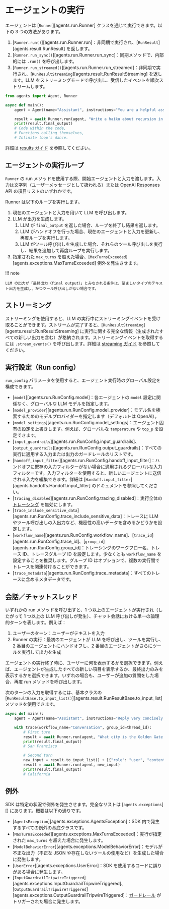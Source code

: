 # エージェントの実行

エージェントは [`Runner`][agents.run.Runner] クラスを通じて実行できます。以下の 3 つの方法があります。

1. [`Runner.run()`][agents.run.Runner.run]：非同期で実行され、[`RunResult`][agents.result.RunResult] を返します。
2. [`Runner.run_sync()`][agents.run.Runner.run_sync]：同期メソッドで、内部的には `.run()` を呼び出します。
3. [`Runner.run_streamed()`][agents.run.Runner.run_streamed]：非同期で実行され、[`RunResultStreaming`][agents.result.RunResultStreaming] を返します。LLM をストリーミングモードで呼び出し、受信したイベントを順次ストリームします。

```python
from agents import Agent, Runner

async def main():
    agent = Agent(name="Assistant", instructions="You are a helpful assistant")

    result = await Runner.run(agent, "Write a haiku about recursion in programming.")
    print(result.final_output)
    # Code within the code,
    # Functions calling themselves,
    # Infinite loop's dance.
```

詳細は [results ガイド](results.md) を参照してください。

## エージェントの実行ループ

`Runner` の run メソッドを使用する際、開始エージェントと入力を渡します。入力は文字列（ユーザーメッセージとして扱われる）または OpenAI Responses API の項目リストのいずれかです。

Runner は以下のループを実行します。

1. 現在のエージェントと入力を用いて LLM を呼び出します。
2. LLM が出力を生成します。
    1. LLM が `final_output` を返した場合、ループを終了し結果を返します。
    2. LLM がハンドオフを行った場合、現在のエージェントと入力を更新し、再度ループを実行します。
    3. LLM がツール呼び出しを生成した場合、それらのツール呼び出しを実行し、結果を追加して再度ループを実行します。
3. 指定された `max_turns` を超えた場合、[`MaxTurnsExceeded`][agents.exceptions.MaxTurnsExceeded] 例外を発生させます。

!!! note

    LLM の出力が「最終出力（final output）」とみなされる条件は、望ましいタイプのテキスト出力を生成し、かつツール呼び出しがない場合です。

## ストリーミング

ストリーミングを使用すると、LLM の実行中にストリーミングイベントを受け取ることができます。ストリームが完了すると、[`RunResultStreaming`][agents.result.RunResultStreaming] に実行に関する完全な情報（生成されたすべての新しい出力を含む）が格納されます。ストリーミングイベントを取得するには `.stream_events()` を呼び出します。詳細は [streaming ガイド](streaming.md) を参照してください。

## 実行設定（Run config）

`run_config` パラメータを使用すると、エージェント実行時のグローバル設定を構成できます。

- [`model`][agents.run.RunConfig.model]：各エージェントの `model` 設定に関係なく、グローバルな LLM モデルを指定します。
- [`model_provider`][agents.run.RunConfig.model_provider]：モデル名を検索するためのモデルプロバイダーを指定します（デフォルトは OpenAI）。
- [`model_settings`][agents.run.RunConfig.model_settings]：エージェント固有の設定を上書きします。例えば、グローバルな `temperature` や `top_p` を設定できます。
- [`input_guardrails`][agents.run.RunConfig.input_guardrails]、[`output_guardrails`][agents.run.RunConfig.output_guardrails]：すべての実行に適用する入力または出力のガードレールのリストです。
- [`handoff_input_filter`][agents.run.RunConfig.handoff_input_filter]：ハンドオフに既存の入力フィルターがない場合に適用されるグローバルな入力フィルターです。入力フィルターを使用すると、新しいエージェントに送信される入力を編集できます。詳細は [`Handoff.input_filter`][agents.handoffs.Handoff.input_filter] のドキュメントを参照してください。
- [`tracing_disabled`][agents.run.RunConfig.tracing_disabled]：実行全体の [トレーシング](tracing.md) を無効にします。
- [`trace_include_sensitive_data`][agents.run.RunConfig.trace_include_sensitive_data]：トレースに LLM やツール呼び出しの入出力など、機密性の高いデータを含めるかどうかを設定します。
- [`workflow_name`][agents.run.RunConfig.workflow_name]、[`trace_id`][agents.run.RunConfig.trace_id]、[`group_id`][agents.run.RunConfig.group_id]：トレーシングのワークフロー名、トレース ID、トレースグループ ID を設定します。少なくとも `workflow_name` を設定することを推奨します。グループ ID はオプションで、複数の実行間でトレースを関連付けることができます。
- [`trace_metadata`][agents.run.RunConfig.trace_metadata]：すべてのトレースに含めるメタデータです。

## 会話／チャットスレッド

いずれかの run メソッドを呼び出すと、1 つ以上のエージェントが実行され（したがって 1 つ以上の LLM 呼び出しが発生）、チャット会話における単一の論理的ターンを表します。例えば：

1. ユーザーのターン：ユーザーがテキストを入力
2. Runner の実行：最初のエージェントが LLM を呼び出し、ツールを実行し、2 番目のエージェントにハンドオフし、2 番目のエージェントがさらにツールを実行して出力を生成

エージェントの実行終了時に、ユーザーに何を表示するかを選択できます。例えば、エージェントが生成したすべての新しい項目を表示するか、最終出力のみを表示するかを選択できます。いずれの場合も、ユーザーが追加の質問をした場合、再度 run メソッドを呼び出します。

次のターンの入力を取得するには、基本クラスの [`RunResultBase.to_input_list()`][agents.result.RunResultBase.to_input_list] メソッドを使用できます。

```python
async def main():
    agent = Agent(name="Assistant", instructions="Reply very concisely.")

    with trace(workflow_name="Conversation", group_id=thread_id):
        # First turn
        result = await Runner.run(agent, "What city is the Golden Gate Bridge in?")
        print(result.final_output)
        # San Francisco

        # Second turn
        new_input = result.to_input_list() + [{"role": "user", "content": "What state is it in?"}]
        result = await Runner.run(agent, new_input)
        print(result.final_output)
        # California
```

## 例外

SDK は特定の状況で例外を発生させます。完全なリストは [`agents.exceptions`][] にあります。概要は以下の通りです。

- [`AgentsException`][agents.exceptions.AgentsException]：SDK 内で発生するすべての例外の基底クラスです。
- [`MaxTurnsExceeded`][agents.exceptions.MaxTurnsExceeded]：実行が指定された `max_turns` を超えた場合に発生します。
- [`ModelBehaviorError`][agents.exceptions.ModelBehaviorError]：モデルが不正な出力（不正な JSON や存在しないツールの使用など）を生成した場合に発生します。
- [`UserError`][agents.exceptions.UserError]：SDK を使用するコードに誤りがある場合に発生します。
- [`InputGuardrailTripwireTriggered`][agents.exceptions.InputGuardrailTripwireTriggered]、[`OutputGuardrailTripwireTriggered`][agents.exceptions.OutputGuardrailTripwireTriggered]：[ガードレール](guardrails.md) がトリガーされた場合に発生します。